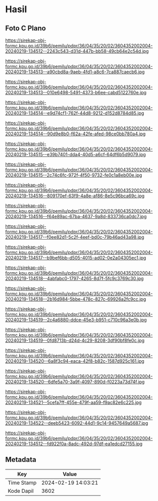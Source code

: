 # Hasil

## Foto C Plano

https://sirekap-obj-formc.kpu.go.id/39b6/pemilu/pdpr/36/04/35/20/02/3604352002004-20240219-134512--2243c543-d31d-447b-bb58-49cb64e2c54d.jpg

https://sirekap-obj-formc.kpu.go.id/39b6/pemilu/pdpr/36/04/35/20/02/3604352002004-20240219-134513--a90cbd8a-9aeb-4fd1-a8c6-7ca887caecb6.jpg

https://sirekap-obj-formc.kpu.go.id/39b6/pemilu/pdpr/36/04/35/20/02/3604352002004-20240219-134513--010e6498-5491-4373-b6ee-cabd5122760e.jpg

https://sirekap-obj-formc.kpu.go.id/39b6/pemilu/pdpr/36/04/35/20/02/3604352002004-20240219-134514--e9d74cf1-762f-44d8-9212-d152d8784d85.jpg

https://sirekap-obj-formc.kpu.go.id/39b6/pemilu/pdpr/36/04/35/20/02/3604352002004-20240219-134514--90d9e8b0-f62a-42fe-afed-98ce0bb780a4.jpg

https://sirekap-obj-formc.kpu.go.id/39b6/pemilu/pdpr/36/04/35/20/02/3604352002004-20240219-134515--e39b7401-dda4-40d5-a6cf-64df6b5d9079.jpg

https://sirekap-obj-formc.kpu.go.id/39b6/pemilu/pdpr/36/04/35/20/02/3604352002004-20240219-134515--2c74c6fc-972f-4f50-9732-fe0c1a8eb00e.jpg

https://sirekap-obj-formc.kpu.go.id/39b6/pemilu/pdpr/36/04/35/20/02/3604352002004-20240219-134516--809170ef-63f9-4a8e-af86-8e5c96bca69c.jpg

https://sirekap-obj-formc.kpu.go.id/39b6/pemilu/pdpr/36/04/35/20/02/3604352002004-20240219-134516--f64e89ac-67ba-4637-9a8d-833736ca0dc7.jpg

https://sirekap-obj-formc.kpu.go.id/39b6/pemilu/pdpr/36/04/35/20/02/3604352002004-20240219-134517--f0ee82d1-5c2f-4eef-bd0c-79b46ad43a98.jpg

https://sirekap-obj-formc.kpu.go.id/39b6/pemilu/pdpr/36/04/35/20/02/3604352002004-20240219-134517--b9bef6bb-d505-4015-ad02-0e2a04305ec1.jpg

https://sirekap-obj-formc.kpu.go.id/39b6/pemilu/pdpr/36/04/35/20/02/3604352002004-20240219-134518--4abfabc0-1797-4265-8d7f-5fc9c3769c30.jpg

https://sirekap-obj-formc.kpu.go.id/39b6/pemilu/pdpr/36/04/35/20/02/3604352002004-20240219-134518--2b16d984-5bbe-478c-827c-69926a2fc9cc.jpg

https://sirekap-obj-formc.kpu.go.id/39b6/pemilu/pdpr/36/04/35/20/02/3604352002004-20240219-134519--2c4a6880-ddce-45e3-b951-c710c96a3e0b.jpg

https://sirekap-obj-formc.kpu.go.id/39b6/pemilu/pdpr/36/04/35/20/02/3604352002004-20240219-134519--0fd8713b-d24d-4c29-8208-3df90bf8fe0c.jpg

https://sirekap-obj-formc.kpu.go.id/39b6/pemilu/pdpr/36/04/35/20/02/3604352002004-20240219-134520--6a8f3c94-eaca-42f8-b82c-1587d925c161.jpg

https://sirekap-obj-formc.kpu.go.id/39b6/pemilu/pdpr/36/04/35/20/02/3604352002004-20240219-134520--6dfe5a70-3a9f-4097-890d-f0223a73d74f.jpg

https://sirekap-obj-formc.kpu.go.id/39b6/pemilu/pdpr/36/04/35/20/02/3604352002004-20240219-134521--5cefa7ff-455e-479f-aa59-f9ac82e6c225.jpg

https://sirekap-obj-formc.kpu.go.id/39b6/pemilu/pdpr/36/04/35/20/02/3604352002004-20240219-134522--deeb5423-6092-44d1-9c14-9457649a5687.jpg

https://sirekap-obj-formc.kpu.go.id/39b6/pemilu/pdpr/36/04/35/20/02/3604352002004-20240219-134512--fd922f0a-8adc-492d-97df-ea1edcd27155.jpg


## Metadata

| Key        | Value               |
| ---------- | ------------------- |
| Time Stamp | 2024-02-19 14:03:21 |
| Kode Dapil | 3602                |



